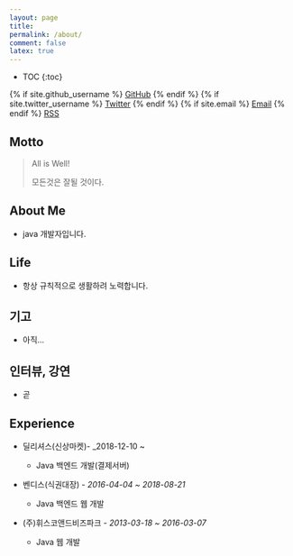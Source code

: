 ```yaml
---
layout: page
title:
permalink: /about/
comment: false
latex: true
---
```

* TOC
{:toc}

<div class="contact">
{% if site.github_username %}
        <a href="https://github.com/{{ site.github_username }}">GitHub</a>
{% endif %}
{% if site.twitter_username %}
        <a href="https://twitter.com/{{ site.twitter_username }}">Twitter</a>
{% endif %}
{% if site.email %}
        <a href="mailto:{{ site.email }}">Email</a>
{% endif %}
        <a href="{{ "/feed.xml" | prepend: site.baseurl }}">RSS</a>
</div>

## Motto

> All is Well! 
>
> 모든것은 잘될 것이다. 


## About Me

* java 개발자입니다.

## Life

* 항상 규칙적으로 생활하려 노력합니다.

## 기고
* 아직...

## 인터뷰, 강연

* 곧 

## Experience

- 딜리셔스(신상마켓)- _2018-12-10 ~ 
    - Java 백엔드 개발(결제서버)

- 벤디스(식권대장) - _2016-04-04 ~ 2018-08-21_
    - Java 백엔드 웹 개발

- (주)휘스코앤드비즈파크 - _2013-03-18 ~ 2016-03-07_
    - Java 웹 개발


